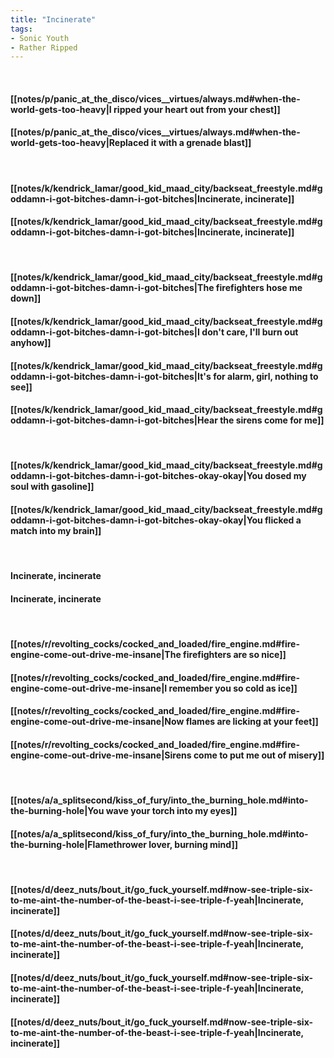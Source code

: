 ```yaml
---
title: "Incinerate"
tags:
- Sonic Youth
- Rather Ripped
---
```

&nbsp;
#### [[notes/p/panic_at_the_disco/vices__virtues/always.md#when-the-world-gets-too-heavy|I ripped your heart out from your chest]]
#### [[notes/p/panic_at_the_disco/vices__virtues/always.md#when-the-world-gets-too-heavy|Replaced it with a grenade blast]]
&nbsp;
#### [[notes/k/kendrick_lamar/good_kid_maad_city/backseat_freestyle.md#goddamn-i-got-bitches-damn-i-got-bitches|Incinerate, incinerate]]
#### [[notes/k/kendrick_lamar/good_kid_maad_city/backseat_freestyle.md#goddamn-i-got-bitches-damn-i-got-bitches|Incinerate, incinerate]]
&nbsp;
#### [[notes/k/kendrick_lamar/good_kid_maad_city/backseat_freestyle.md#goddamn-i-got-bitches-damn-i-got-bitches|The firefighters hose me down]]
#### [[notes/k/kendrick_lamar/good_kid_maad_city/backseat_freestyle.md#goddamn-i-got-bitches-damn-i-got-bitches|I don't care, I'll burn out anyhow]]
#### [[notes/k/kendrick_lamar/good_kid_maad_city/backseat_freestyle.md#goddamn-i-got-bitches-damn-i-got-bitches|It's for alarm, girl, nothing to see]]
#### [[notes/k/kendrick_lamar/good_kid_maad_city/backseat_freestyle.md#goddamn-i-got-bitches-damn-i-got-bitches|Hear the sirens come for me]]
&nbsp;
#### [[notes/k/kendrick_lamar/good_kid_maad_city/backseat_freestyle.md#goddamn-i-got-bitches-damn-i-got-bitches-okay-okay|You dosed my soul with gasoline]]
#### [[notes/k/kendrick_lamar/good_kid_maad_city/backseat_freestyle.md#goddamn-i-got-bitches-damn-i-got-bitches-okay-okay|You flicked a match into my brain]]
&nbsp;
#### Incinerate, incinerate
#### Incinerate, incinerate
&nbsp;
#### [[notes/r/revolting_cocks/cocked_and_loaded/fire_engine.md#fire-engine-come-out-drive-me-insane|The firefighters are so nice]]
#### [[notes/r/revolting_cocks/cocked_and_loaded/fire_engine.md#fire-engine-come-out-drive-me-insane|I remember you so cold as ice]]
#### [[notes/r/revolting_cocks/cocked_and_loaded/fire_engine.md#fire-engine-come-out-drive-me-insane|Now flames are licking at your feet]]
#### [[notes/r/revolting_cocks/cocked_and_loaded/fire_engine.md#fire-engine-come-out-drive-me-insane|Sirens come to put me out of misery]]
&nbsp;
#### [[notes/a/a_splitsecond/kiss_of_fury/into_the_burning_hole.md#into-the-burning-hole|You wave your torch into my eyes]]
#### [[notes/a/a_splitsecond/kiss_of_fury/into_the_burning_hole.md#into-the-burning-hole|Flamethrower lover, burning mind]]
&nbsp;
#### [[notes/d/deez_nuts/bout_it/go_fuck_yourself.md#now-see-triple-six-to-me-aint-the-number-of-the-beast-i-see-triple-f-yeah|Incinerate, incinerate]]
#### [[notes/d/deez_nuts/bout_it/go_fuck_yourself.md#now-see-triple-six-to-me-aint-the-number-of-the-beast-i-see-triple-f-yeah|Incinerate, incinerate]]
#### [[notes/d/deez_nuts/bout_it/go_fuck_yourself.md#now-see-triple-six-to-me-aint-the-number-of-the-beast-i-see-triple-f-yeah|Incinerate, incinerate]]
#### [[notes/d/deez_nuts/bout_it/go_fuck_yourself.md#now-see-triple-six-to-me-aint-the-number-of-the-beast-i-see-triple-f-yeah|Incinerate, incinerate]]
